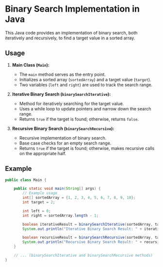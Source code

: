 # Binary Search Implementation in Java

This Java code provides an implementation of binary search, both iteratively and recursively, to find a target value in a sorted array.

## Usage

1. **Main Class (`Main`):**
   - The `main` method serves as the entry point.
   - Initializes a sorted array (`sortedArray`) and a target value (`target`).
   - Two variables (`left` and `right`) are used to track the search range.

2. **Iterative Binary Search (`binarySearchIterative`):**
   - Method for iteratively searching for the target value.
   - Uses a while loop to update pointers and narrow down the search range.
   - Returns `true` if the target is found; otherwise, returns `false`.

3. **Recursive Binary Search (`binarySearchRecursive`):**
   - Recursive implementation of binary search.
   - Base case checks for an empty search range.
   - Returns `true` if the target is found; otherwise, makes recursive calls on the appropriate half.

## Example

```java
public class Main {

    public static void main(String[] args) {
        // Example usage
        int[] sortedArray = {1, 2, 3, 4, 5, 6, 7, 8, 9, 10};
        int target = 2;

        int left = 0;
        int right = sortedArray.length - 1;

        boolean iterativeResult = binarySearchIterative(sortedArray, target);
        System.out.println("Iterative Binary Search Result: " + iterativeResult);

        boolean recursiveResult = binarySearchRecursive(sortedArray, target, left, right);
        System.out.println("Recursive Binary Search Result: " + recursiveResult);
    }

    // ... (binarySearchIterative and binarySearchRecursive methods)
}
